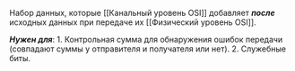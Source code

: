 Набор данных, которые [[Канальный уровень OSI]] добавляет ***после*** исходных данных при передаче их [[Физический уровень OSI]].

***Нужен для***:
	1. Контрольная сумма для обнаружения ошибок передачи (совпадают суммы у отправителя и получателя или нет).
	2. Служебные биты.
